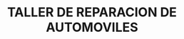 ---
title: "TALLER DE REPARACION DE AUTOMOVILES"
url: /labordeboy/taller-de-reparacion-de-automoviles/
shop: Autowerkstatt
---